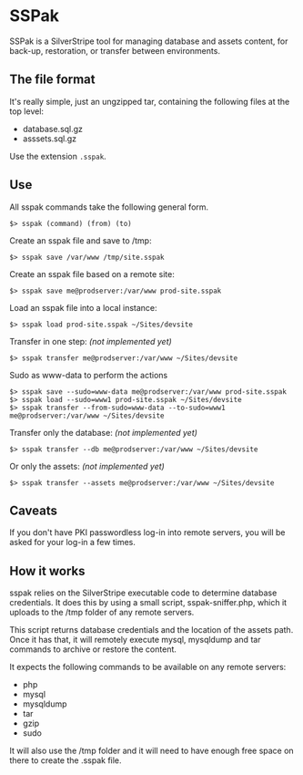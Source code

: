 SSPak
=====

SSPak is a SilverStripe tool for managing database and assets content, for back-up, restoration, or transfer between
environments.

The file format
---------------

It's really simple, just an ungzipped tar, containing the following files at the top level:

 * database.sql.gz
 * asssets.sql.gz

Use the extension `.sspak`.

Use
---

All sspak commands take the following general form.

	$> sspak (command) (from) (to)

Create an sspak file and save to /tmp:

    $> sspak save /var/www /tmp/site.sspak

Create an sspak file based on a remote site:

    $> sspak save me@prodserver:/var/www prod-site.sspak

Load an sspak file into a local instance:

    $> sspak load prod-site.sspak ~/Sites/devsite

Transfer in one step: *(not implemented yet)*

    $> sspak transfer me@prodserver:/var/www ~/Sites/devsite

Sudo as www-data to perform the actions

    $> sspak save --sudo=www-data me@prodserver:/var/www prod-site.sspak
    $> sspak load --sudo=www1 prod-site.sspak ~/Sites/devsite
    $> sspak transfer --from-sudo=www-data --to-sudo=www1 me@prodserver:/var/www ~/Sites/devsite

Transfer only the database: *(not implemented yet)*

    $> sspak transfer --db me@prodserver:/var/www ~/Sites/devsite

Or only the assets: *(not implemented yet)*

    $> sspak transfer --assets me@prodserver:/var/www ~/Sites/devsite

Caveats
-------

If you don't have PKI passwordless log-in into remote servers, you will be asked for your log-in a few times.

How it works
------------

sspak relies on the SilverStripe executable code to determine database credentials.  It does this by using a small script, sspak-sniffer.php, which it uploads to the /tmp folder of any remote servers.

This script returns database credentials and the location of the assets path.  Once it has that, it will remotely execute mysql, mysqldump and tar commands to archive or restore the content.

It expects the following commands to be available on any remote servers:

 * php
 * mysql
 * mysqldump
 * tar
 * gzip
 * sudo

It will also use the /tmp folder and it will need to have enough free space on there to create the .sspak file.